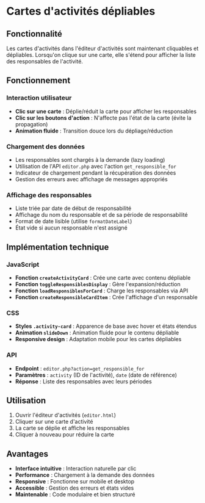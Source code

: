 # Cartes d'activités dépliables

## Fonctionnalité

Les cartes d'activités dans l'éditeur d'activités sont maintenant cliquables et dépliables. Lorsqu'on clique sur une carte, elle s'étend pour afficher la liste des responsables de l'activité.

## Fonctionnement

### Interaction utilisateur
- **Clic sur une carte** : Déplie/réduit la carte pour afficher les responsables
- **Clic sur les boutons d'action** : N'affecte pas l'état de la carte (évite la propagation)
- **Animation fluide** : Transition douce lors du dépliage/réduction

### Chargement des données
- Les responsables sont chargés à la demande (lazy loading)
- Utilisation de l'API `editor.php` avec l'action `get_responsible_for`
- Indicateur de chargement pendant la récupération des données
- Gestion des erreurs avec affichage de messages appropriés

### Affichage des responsables
- Liste triée par date de début de responsabilité
- Affichage du nom du responsable et de sa période de responsabilité
- Format de date lisible (utilise `formatDateLabel`)
- État vide si aucun responsable n'est assigné

## Implémentation technique

### JavaScript
- **Fonction `createActivityCard`** : Crée une carte avec contenu dépliable
- **Fonction `toggleResponsiblesDisplay`** : Gère l'expansion/réduction
- **Fonction `loadResponsiblesForCard`** : Charge les responsables via API
- **Fonction `createResponsibleCardItem`** : Crée l'affichage d'un responsable

### CSS
- **Styles `.activity-card`** : Apparence de base avec hover et états étendus
- **Animation `slideDown`** : Animation fluide pour le contenu dépliable
- **Responsive design** : Adaptation mobile pour les cartes dépliables

### API
- **Endpoint** : `editor.php?action=get_responsible_for`
- **Paramètres** : `activity` (ID de l'activité), `date` (date de référence)
- **Réponse** : Liste des responsables avec leurs périodes

## Utilisation

1. Ouvrir l'éditeur d'activités (`editor.html`)
2. Cliquer sur une carte d'activité
3. La carte se déplie et affiche les responsables
4. Cliquer à nouveau pour réduire la carte

## Avantages

- **Interface intuitive** : Interaction naturelle par clic
- **Performance** : Chargement à la demande des données
- **Responsive** : Fonctionne sur mobile et desktop
- **Accessible** : Gestion des erreurs et états vides
- **Maintenable** : Code modulaire et bien structuré 